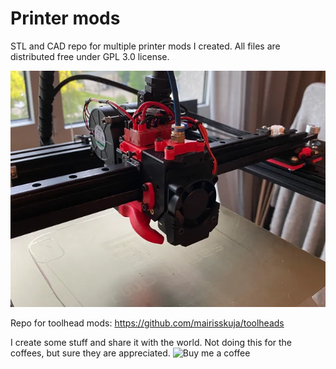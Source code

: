 # Printer mods

STL and CAD repo for multiple printer mods I created.
All files are distributed free under GPL 3.0 license.

![Tiny Frog 5mm bowden collet for EVA 3 toolhead](https://github.com/mairisskuja/toolheads/blob/main/001.webp)

Repo for toolhead mods: https://github.com/mairisskuja/toolheads

I create some stuff and share it with the world. Not doing this for the coffees, but sure they are appreciated.
![Buy me a coffee](https://www.buymeacoffee.com/iconicfab)
